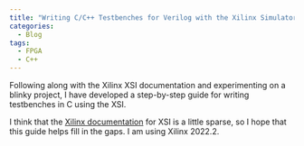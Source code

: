 ```yaml
---
title: "Writing C/C++ Testbenches for Verilog with the Xilinx Simulator Interface (XSI)"
categories:
  - Blog
tags:
  - FPGA
  - C++
---
```

Following along with the Xilinx XSI documentation and experimenting on a blinky project, I have developed a step-by-step guide for writing testbenches in C using the XSI.

I think that the [Xilinx documentation](https://docs.xilinx.com/r/en-US/ug900-vivado-logic-simulation/Using-Xilinx-Simulator-Interface) for XSI is a little sparse, so I hope that this guide helps fill in the gaps. I am using Xilinx 2022.2.
